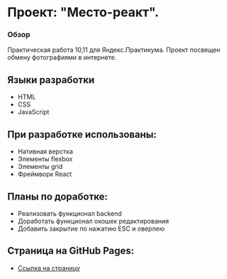 # Проект: "Место-реакт".
### Обзор
Практическая работа 10,11 для Яндекс.Практикума. Проект посвящен обмену фотографиями в интернете.
## Языки разработки
* HTML
* CSS
* JavaScript

## При разработке использованы:
* Нативная верстка
* Элементы flexbox
* Элементы grid
* Фреймворк React

## Планы по доработке:
* Реализовать функционал backend
* Доработать функционал окошек редактирования
* Добавить закрытие по нажатию ESC и оверлею

## Страница на GitHub Pages:
* [Ссылка на страницу](https://ilyapopko.github.io/mesto-react)
